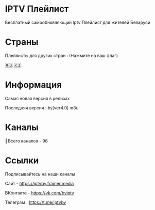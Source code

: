 # IPTV Плейлист
Бесплатный самообновляющий Iptv Плейлист для жителей Беларуси

# Страны
Плейлисты для других стран :
(Нажмите на ваш флаг)

[🇷🇺](https://github.com/dynamixtv/iptvru)
[🇰🇿](https://github.com/dynamixtv/iptvkz)


# Информация
Самая новая версия в релизах

Последняя версия : by(ver4.0).m3u


# Каналы
📑Всего каналов - 96


# Ссылки
Подписывайтесь на наши каналы

Сайт - https://iptvby.framer.media

ВКонтакте - https://vk.com/byiptv

Телеграм : https://t.me/iptvby
